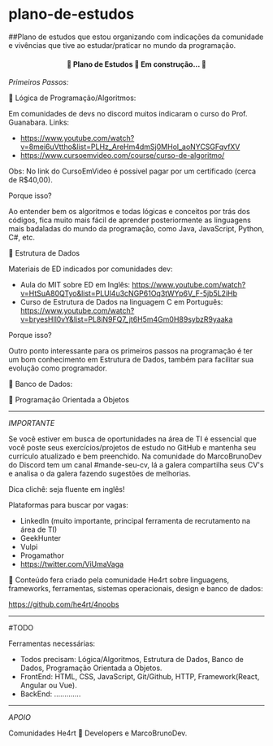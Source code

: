 # plano-de-estudos
##Plano de estudos que estou organizando com indicações da comunidade e vivências que tive ao estudar/praticar no mundo da programação.

<h4 align="center"> 
	🚧  Plano de Estudos 🚀 Em construção...  🚧
</h4>


*Primeiros Passos:*

🚩 Lógica de Programação/Algoritmos:

Em comunidades de devs no discord muitos indicaram o curso do Prof. Guanabara.
Links: 
- https://www.youtube.com/watch?v=8mei6uVttho&list=PLHz_AreHm4dmSj0MHol_aoNYCSGFqvfXV 
- https://www.cursoemvideo.com/course/curso-de-algoritmo/

Obs: No link do CursoEmVideo é possível pagar por um certificado (cerca de R$40,00).

Porque isso?

Ao entender bem os algoritmos e todas lógicas e conceitos por trás dos códigos, fica muito mais fácil de aprender posteriormente as linguagens mais badaladas do mundo da programação, como Java, JavaScript, Python, C#, etc.

🚩 Estrutura de Dados

Materiais de ED indicados por comunidades dev:
- Aula do MIT sobre ED em Inglês: https://www.youtube.com/watch?v=HtSuA80QTyo&list=PLUl4u3cNGP61Oq3tWYp6V_F-5jb5L2iHb
- Curso de Estrutura de Dados na linguagem C em Português: https://www.youtube.com/watch?v=bryesHll0vY&list=PL8iN9FQ7_jt6H5m4Gm0H89sybzR9yaaka

Porque isso?

Outro ponto interessante para os primeiros passos na programação é ter um bom conhecimento em Estrutura de Dados, também para facilitar sua evolução como programador.

🚩 Banco de Dados:


🚩 Programação Orientada a Objetos

--------------------------------------------------------------------------------------------------------------

_IMPORTANTE_

Se você estiver em busca de oportunidades na área de TI é essencial que você poste seus exercícios/projetos de estudo no GitHub e mantenha seu currículo atualizado e bem preenchido. Na comunidade do MarcoBrunoDev do Discord tem um canal #mande-seu-cv, lá a galera compartilha seus CV's e analisa o da galera fazendo sugestões de melhorias.

Dica clichê: seja fluente em inglês!

Plataformas para buscar por vagas:
- LinkedIn (muito importante, principal ferramenta de recrutamento na área de TI)
- GeekHunter
- Vulpi
- Progamathor
- https://twitter.com/ViUmaVaga

💜 Conteúdo fera criado pela comunidade He4rt sobre linguagens, frameworks, ferramentas, sistemas operacionais, design e banco de dados:

https://github.com/he4rt/4noobs

--------------------------------------------------------------------------------------------------------------
#TODO

Ferramentas necessárias:
- Todos precisam: Lógica/Algoritmos, Estrutura de Dados, Banco de Dados, Programação Orientada a Objetos.
- FrontEnd: HTML, CSS, JavaScript, Git/Github, HTTP, Framework(React, Angular ou Vue).
- BackEnd: .............

--------------------------------------------------------------------------------------------------------------
_APOIO_

Comunidades He4rt 💜 Developers e MarcoBrunoDev.
